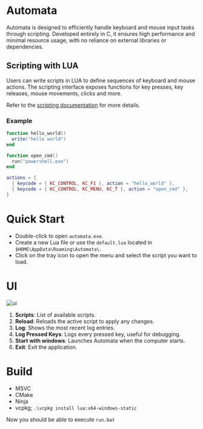 # Automata
Automata is designed to efficiently handle keyboard and mouse input tasks through scripting.
 Developed entirely in C, it ensures high performance and minimal resource usage, with no reliance on external libraries or dependencies.

## Scripting with LUA
Users can write scripts in LUA to define sequences of keyboard and mouse actions.
 The scripting interface exposes functions for key presses, key releases, mouse movements, clicks and more.

Refer to the [scripting documentation](doc/scripting.md) for more details.

### Example

```lua
function hello_world()
  write("hello world")
end

function open_cmd()
  run("powershell.exe")
end

actions = {
  { keycode = { KC_CONTROL, KC_F1 }, action = "hello_world" },
  { keycode = { KC_CONTROL, KC_MENU, KC_T }, action = "open_cmd" },
}
```

# Quick Start

- Double-click to open `automata.exe`.
- Create a new Lua file or use the `default.lua` located in `$HOME\AppData\Roaming\Automata\`.
- Click on the tray icon to open the menu and select the script you want to load.

# UI

![ui](https://github.com/fbeline/automata/assets/5730881/39e1affb-cd3e-402b-b1ae-daeb413e7a94)

1. **Scripts**: List of available scripts.
1. **Reload**: Reloads the active script to apply any changes.
1. **Log**: Shows the most recent log entries.
1. **Log Pressed Keys**: Logs every pressed key, useful for debugging.
1. **Start with windows**: Launches Automata when the computer starts.
1. **Exit**: Exit the application.

# Build

- MSVC
- CMake
- Ninja
- vcpkg; `.\vcpkg install lua:x64-windows-static`

Now you should be able to execute `run.bat`
